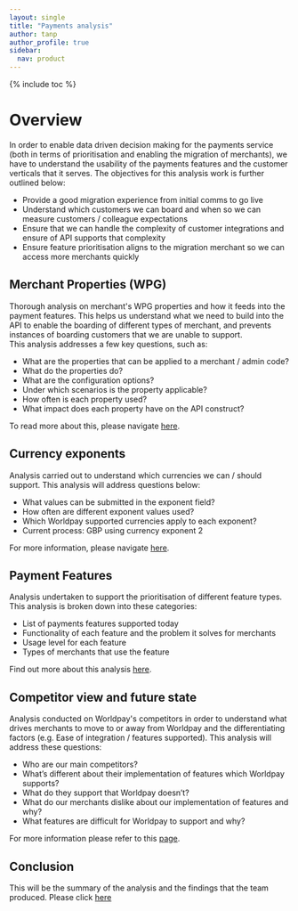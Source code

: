 ```yaml
---
layout: single
title: "Payments analysis"
author: tanp
author_profile: true
sidebar:
  nav: product
---
```


{% include toc %}


# Overview
In order to enable data driven decision making for the payments service (both in terms of prioritisation and enabling the migration of merchants), we have to understand the usability of the payments features and the customer verticals that it serves. The objectives for this analysis work is further outlined below: 
- Provide a good migration experience from  initial comms to go live
-	Understand which customers we can board and when so we can measure customers / colleague expectations
-	Ensure that we can handle the complexity of customer integrations and ensure of API supports that complexity
-	Ensure feature prioritisation aligns to the migration merchant so we can access more merchants quickly


## Merchant Properties (WPG)
Thorough analysis on merchant's WPG properties and how it feeds into the payment features. This helps us understand what we need to build into the API to enable the boarding of different types of merchant, and prevents instances of boarding customers that we are unable to support.  
This analysis addresses a few key questions, such as: 
- What are the properties that can be applied to a merchant / admin code?
-	What do the properties do?
-	What are the configuration options?
-	Under which scenarios is the property applicable?
-	How often is each property used?
-	What impact does each property have on the API construct?


To read more about this, please navigate [here](https://github.devops.worldpay.local/pages/com-worldpay-gateway/com-worldpay-gateway-site/product/paymentsanalysis/MerchantProperties/index). 

## Currency exponents 
Analysis carried out to understand which currencies we can / should support.
This analysis will address questions below: 
-	What values can be submitted in the exponent field? 
-	How often are different exponent values used?
-	Which Worldpay supported currencies apply to each exponent?
-	Current process: GBP using currency exponent 2  

For more information, please navigate [here](https://github.devops.worldpay.local/pages/com-worldpay-gateway/com-worldpay-gateway-site/product/paymentsanalysis/PaymentsFeature/currencyexponent).


## Payment Features 
Analysis undertaken to support the prioritisation of different feature types. 
This analysis is broken down into these categories: 
- List of payments features supported today
-	Functionality of each feature and the problem it solves for merchants
-	Usage level for each feature
-	Types of merchants that use the feature


Find out more about this analysis [here](paymentsanalysis/paymentfeatures/index).


## Competitor view and future state
Analysis conducted on Worldpay's competitors in order to understand what drives merchants to move to or away from Worldpay and the differentiating factors (e.g. Ease of integration / features supported). 
This analysis will address these questions: 
-	Who are our main competitors?
-	What’s different about their implementation of features which Worldpay supports?
-	What do they support that Worldpay doesn’t?
-	What do our merchants dislike about our implementation of features and why?
-	What features are difficult for Worldpay to support and why? 


For more information please refer to this [page](). 

## Conclusion 

This will be the summary of the analysis and the findings that the team produced. Please click [here]()





